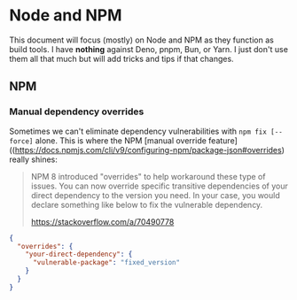 # Node and NPM
This document will focus (mostly) on Node and NPM as they function as build tools. I have **nothing** against Deno, pnpm, Bun, or Yarn. I just don't use them all that much but will add tricks and tips if that changes.

## NPM

### Manual dependency overrides
Sometimes we can't eliminate dependency vulnerabilities with `npm fix [--force]` alone. This is where the NPM [manual override feature]((https://docs.npmjs.com/cli/v9/configuring-npm/package-json#overrides) really shines:

> NPM 8 introduced "overrides" to help workaround these type of issues. You can now override specific transitive dependencies of your direct dependency to the version you need. In your case, you would declare something like below to fix the vulnerable dependency.
> 
> https://stackoverflow.com/a/70490778


```json
{
  "overrides": {
    "your-direct-dependency": {
      "vulnerable-package": "fixed_version"
    }
  }
}
```
